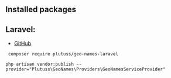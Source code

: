 ## Installed packages

## Laravel:

- [GitHub](https://github.com/plutuss).

```shell
 composer require plutuss/geo-names-laravel
```
```shell
php artisan vendor:publish --provider="Plutuss\GeoNames\Providers\GeoNamesServiceProvider"
```
